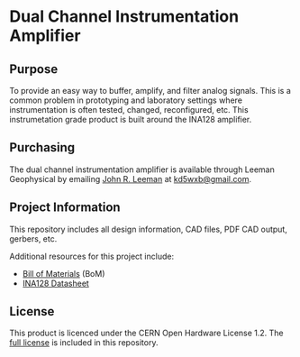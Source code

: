 # Dual Channel Instrumentation Amplifier

## Purpose

To provide an easy way to buffer, amplify, and filter analog signals. This is a
common problem in prototyping and laboratory settings where instrumentation is
often tested, changed, reconfigured, etc. This instrumetation grade product is
built around the INA128 amplifier.

## Purchasing

The dual channel instrumentation amplifier is available through Leeman
Geophysical by emailing [John R. Leeman](www.johnrleeman.com) at <kd5wxb@gmail.com>.

## Project Information

This repository includes all design information, CAD files, PDF CAD output,
gerbers, etc.

Additional resources for this project include:

- [Bill of Materials](bom.md) (BoM)
- [INA128 Datasheet](PDFs/ina128.pdf)

## License

This product is licenced under the CERN Open Hardware License 1.2. The [full
license](cern_ohl_v_1_2.txt) is included in this repository.
